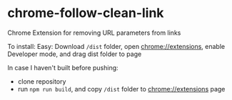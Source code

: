 # chrome-follow-clean-link
Chrome Extension for removing URL parameters from links

To install:
Easy: Download `/dist` folder, open [chrome://extensions](chrome://extensions), enable Developer mode, and drag dist folder to page

In case I haven't built before pushing:
- clone repository
- run `npm run build`, and copy `/dist` folder to [chrome://extensions](chrome://extensions) page
